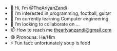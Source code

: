 - 👋 Hi, I’m @TheAriyanZandi
- 👀 I’m interested in programming, football, guitar
- 🌱 I’m currently learning Computer engineering
- 💞️ I’m looking to collaborate on ...
- 📫 How to reach me theariyanzandi@gmail.com
- 😄 Pronouns: He/Him
- ⚡ Fun fact: unfortunately soup is food

<!---
TheAriyanZandi/TheAriyanZandi is a ✨ special ✨ repository because its `README.md` (this file) appears on your GitHub profile.
You can click the Preview link to take a look at your changes.
--->
